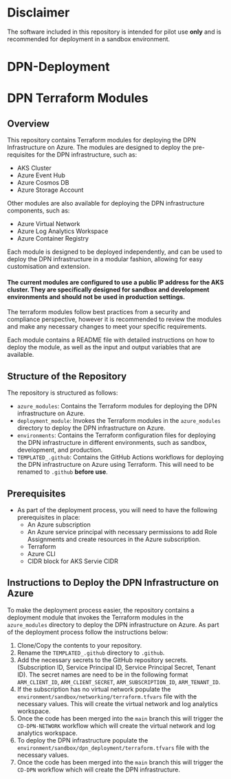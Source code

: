 # Disclaimer
The software included in this repository is intended for pilot use **only** and is recommended for deployment in a sandbox environment.

# DPN-Deployment

# DPN Terraform Modules

## Overview
This repository contains Terraform modules for deploying the DPN Infrastructure on Azure.
The modules are designed to deploy the pre-requisites for the DPN infrastructure, such as:
- AKS Cluster
- Azure Event Hub
- Azure Cosmos DB
- Azure Storage Account

Other modules are also available for deploying the DPN infrastructure components, such as:
- Azure Virtual Network
- Azure Log Analytics Workspace
- Azure Container Registry

Each module is designed to be deployed independently, and can be used to deploy the DPN infrastructure in a modular fashion, allowing for easy customisation and extension.

#### The current modules are configured to use a public IP address for the AKS cluster. They are specifically designed for sandbox and development environments and should not be used in production settings.

The terraform modules follow best practices from a security and compliance perspective, however it is recommended to review the modules and make any necessary changes to meet your specific requirements.

Each module contains a README file with detailed instructions on how to deploy the module, as well as the input and output variables that are available.

## Structure of the Repository
The repository is structured as follows:

- `azure_modules`: Contains the Terraform modules for deploying the DPN infrastructure on Azure.
- `deployment_module`: Invokes the Terraform modules in the `azure_modules` directory to deploy the DPN infrastructure on Azure.
- `environments`: Contains the Terraform configuration files for deploying the DPN infrastructure in different environments, such as sandbox, development, and production.
- `TEMPLATED_.github`: Contains the GitHub Actions workflows for deploying the DPN infrastructure on Azure using Terraform. This will need to be renamed to `.github` **before use**.

## Prerequisites
- As part of the deployment process, you will need to have the following prerequisites in place:
  - An Azure subscription
  - An Azure service principal with necessary permissions to add Role Assignments and create resources in the Azure subscription.
  - Terraform
  - Azure CLI
  - CIDR block for AKS Servie CIDR

## Instructions to Deploy the DPN Infrastructure on Azure
To make the deployment process easier, the repository contains a deployment module that invokes the Terraform modules in the `azure_modules` directory to deploy the DPN infrastructure on Azure.
As part of the deployment process follow the instructions below:

1. Clone/Copy the contents to your repository.
2. Rename the `TEMPLATED_.github` directory to `.github`.
3. Add the necessary secrets to the GitHub repository secrets. (Subscription ID, Service Principal ID, Service Principal Secret, Tenant ID). The secret names are need to be in the following format `ARM_CLIENT_ID`, `ARM_CLIENT_SECRET`, `ARM_SUBSCRIPTION_ID`, `ARM_TENANT_ID`.
4. If the subscription has no virtual network populate the `environment/sandbox/networking/terraform.tfvars` file with the necessary values. This will create the virtual network and log analytics workspace.
5. Once the code has been merged into the `main` branch this will trigger the `CD-DPN-NETWORK` workflow which will create the virtual network and log analytics workspace.
6. To deploy the DPN infrastructure populate the `environment/sandbox/dpn_deployment/terraform.tfvars` file with the necessary values.
7. Once the code has been merged into the `main` branch this will trigger the `CD-DPN` workflow which will create the DPN infrastructure.
